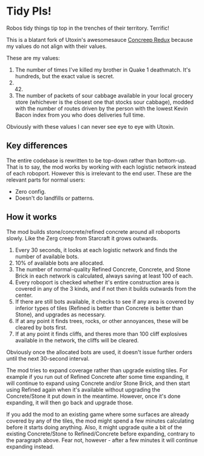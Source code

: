 # Tidy Pls!

Robos tidy things tip top in the trenches of their territory. Terrific!

This is a blatant fork of Utoxin's awesomesauce [Concreep Redux](https://github.com/utoxin/concreep-redux) because my values do not align with their values.

These are my values:

1. The number of times I've killed my brother in Quake 1 deathmatch. It's hundreds, but the exact value is secret.
2.  42.
3. The number of packets of sour cabbage available in your local grocery store (whichever is the closest one that stocks sour cabbage), modded with the number of routes driven by the person with the lowest Kevin Bacon index from you who does deliveries full time.

Obviously with these values I can never see eye to eye with Utoxin.

## Key differences

The entire codebase is rewritten to be top-down rather than bottom-up. That is to say, the mod works by working with each logistic network instead of each roboport. However this is irrelevant to the end user. These are the relevant parts for normal users:

-   Zero config.
-   Doesn't do landfills or patterns.

## How it works

The mod builds stone/concrete/refined concrete around all roboports slowly. Like the Zerg creep from Starcraft it grows outwards.

1. Every 30 seconds, it looks at each logistic network and finds the number of available bots.
2. 10% of available bots are allocated.
3. The number of normal-quality Refined Concrete, Concrete, and Stone Brick in each network is calculated, always saving at least 100 of each.
4. Every roboport is checked whether it's entire construction area is covered in any of the 3 kinds, and if not then it builds outwards from the center.
5. If there are still bots available, it checks to see if any area is covered by inferior types of tiles (Refined is better than Concrete is better than Stone), and upgrades as necessary.
6. If at any point it finds trees, rocks, or other annoyances, these will be cleared by bots first.
7. If at any point it finds cliffs, and theres more than 100 cliff explosives available in the network, the cliffs will be cleared.

Obviously once the allocated bots are used, it doesn't issue further orders until the next 30-second interval.

The mod tries to expand coverage rather than upgrade existing tiles. For example if you run out of Refined Concrete after some time expanding, it will continue to expand using Concrete and/or Stone Brick, and then start using Refined again when it's available without upgrading the Concrete/Stone it put down in the meantime. However, once it's done expanding, it will then go back and upgrade those.

If you add the mod to an existing game where some surfaces are already covered by any of the tiles, the mod might spend a few minutes calculating before it starts doing anything. Also, it might upgrade quite a bit of the existing Concrete/Stone to Refined/Concrete before expanding, contrary to the paragraph above. Fear not, however - after a few minutes it will continue expanding instead.
